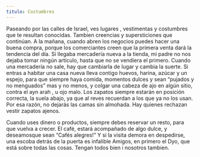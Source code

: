 ```yaml
---
titulo: Costumbres
---
```


Paseando por las calles de Israel, ves lugares , vestimentas y costumbres que te resultan conocidas. Tambien creencias y supersticiones que continúan. 
A la mañana, cuando abren los negocios puedes hacer una buena compra, porque los comerciantes creen que la primera venta dará la tendencia del día. Si llegaba mercadería nueva a la tienda, mi padre no nos dejaba tomar ningún artículo,  hasta que no se vendiera el primero. 
Cuando una mercadería no sale, hay que cambiarla de lugar y cambia la suerte.
Si entras a habitar una casa nueva lleva contigo huevos, harina, azúcar y un espejo, para que siempre haya comida, momentos dulces y sean “pujados y no menguados” mas y no menos, y colgar una cabeza de ajo en algún sitio, contra el ayn arah , u ojo malo. 
Los zapatos siempre estarán en posición correcta, la suela abajo, ya que al reves recuerdan  a los que ya no los usan. Por esa razón,  no dejarás las camas sin almohada. Hay quienes rechazan vestir zapatos ajenos.

Cuando uses dinero o productos, siempre debes reservar un resto, para que vuelva a crecer.
El café, estará acompañado de algo dulce, y deseamosque sean “Cafés alegres!” 
Y si la visita demora en despedirse, una escoba detrás de la puerta es infalible
Amigos, en primero el Dyo, que está sobre todas las cosas.  Tengan todos bien i nosotros tambien.


